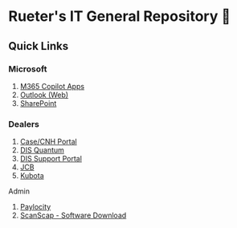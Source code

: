 # Rueter's IT General Repository :tractor:

## Quick Links

### Microsoft 
1. [M365 Copilot Apps](https://m365.cloud.microsoft/apps/?auth=2)
2. [Outlook (Web)](https://login.microsoftonline.com/common/oauth2/v2.0/authorize?client_id=9199bf20-a13f-4107-85dc-02114787ef48&scope=https%3A%2F%2Foutlook.office.com%2F.default%20openid%20profile%20offline_access&redirect_uri=https%3A%2F%2Foutlook.live.com%2Fmail%2F&client-request-id=8e1529c6-0a3e-d647-6189-d0def3fb3dac&response_mode=fragment&client_info=1&prompt=select_account&nonce=01973d56-3248-75f1-aff2-feaec84bea8d&state=eyJpZCI6IjAxOTczZDU2LTMyNDctN2E0My04NmRmLWRkNmQ0YWIyNWY1MSIsIm1ldGEiOnsiaW50ZXJhY3Rpb25UeXBlIjoicmVkaXJlY3QifX0%3D&claims=%7B%22access_token%22%3A%7B%22xms_cc%22%3A%7B%22values%22%3A%5B%22CP1%22%5D%7D%7D%7D&x-client-SKU=msal.js.browser&x-client-VER=4.12.0&response_type=code&code_challenge=UA29Q4qz2s9tgoqdk4SXZBixLfkazd6DsHls-cRsQSo&code_challenge_method=S256&cobrandid=ab0455a0-8d03-46b9-b18b-df2f57b9e44c&fl=dob,flname,wld&sso_reload=true)
3. [SharePoint](https://login.microsoftonline.com/organizations/oauth2/v2.0/authorize?client_id=4765445b-32c6-49b0-83e6-1d93765276ca&redirect_uri=https%3A%2F%2Fm365.cloud.microsoft%2Flandingv2&response_type=code%20id_token&scope=openid%20profile%20https%3A%2F%2Fwww.office.com%2Fv2%2FOfficeHome.All&response_mode=form_post&nonce=638878445198463801.ZGE3ZGQzNjItZTY2Mi00MTQxLTg0MTMtOGM0MGNlN2Q0YjIxNDc3MWYzZTEtNDhiNy00NWRiLTg2ZjQtZjNhNjFmMzI0MzZh&ui_locales=en-US&mkt=en-US&msafed=0&client-request-id=fd7eac98-3889-4331-a354-063b20daba38&state=8UhdNyh2qE8TynAQbsO3WGcA7YGoNdqals62SCjLJ6kujB7gylxB1-LdPU8ymIeVuZ-pMOQgi3kSRqGmakDYJvVyZInAxDrZcZMM7awkwe0wpXgMl6MBBtmMtw4PCb3unJTKSBjCPjSje34eNcQSMaQu0DB9owbMwvOrMTxODuuqsX6dgD2t6x9jb_WU8T185sbxeXLz4_cpThamTUaq-8SWvv9O5duxCXLZ3vi6yaWY-I051A749uRuS-OyN0TNVQHpPJmDqyIB-DnLtdz9EBsTzSN_PXg1qCAXv9t-8K4h-uUBUP1r35XGaTEvLIIe6eFCQULfxkrqW4JPkzbaX4ZmTDCG30TmOatJIdIT_bHjm6K3QaxceiQ-uGf3iAnj&x-client-SKU=ID_NET8_0&x-client-ver=8.5.0.0)

### Dealers 
1. [Case/CNH Portal](https://portal.cnh.com/DPLogin/Login.do?rurl=https://portal.cnh.com/pkmsvouchfor?sso_cnhind&https://portal.cnh.com/mga/sps/auth)
2. [DIS Quantum](https://rueters.dis.us/webclient/)
3. [DIS Support Portal](https://perseus.my.site.com/DISSupportPortal/s/login/)
4. [JCB](https://business.jcb.com/logon_jcb/jcb/html/logon.html?samlContext=eu1_260587649550_65220276-32c5-45e8-8aec-72697a7e5f14)
5. [Kubota](https://login.kubotalink.net/kubotalinkprod.onmicrosoft.com/B2C_1A_signup_signin_saml/samlp/sso/login)

Admin
1. [Paylocity](https://access.paylocity.com/?client_id=56400b1e4bab4790b909ace559dadbc1&redirect_uri=https%3a%2f%2flogin.paylocity.com%2fEscher%2fEscher_WebUI%2fMembership.IdentityManager%2fReturn&response_mode=form_post&response_type=code&scope=openid+profile+offline_access+security%3acredential%3acreate+security%3acredential%3aupdate+security%3acredential%3adelete+security%3acompanysecuritysettings%3acreate+security%3acompanysecuritysettings%3adelete&state=OpenIdConnect.AuthenticationProperties%3duTSdsKrG47B4Nn9OEj9RBzNqu6m4ii7W1QgcZjz6Bw9oZ0lz4MdDdC4yannTakWG_RZynizASkU4QLOX9J9ZIWm6fTcSS-WOsyYacwPNFe2CARbQAl9Fjm9OjXLNyP9a5Hfjn12NoEzsF8XQgJrVkmp3FOSwux-gjjyEJMWfbEy_WqWcM-kXHCa350a4vd3dHFma8ICWLCBqKlcXAHaLTUZJ815kMWai9v4DUnmDCp74a8thSyjc1KzZrB9dU0GEsR1icZr1cqj2AMTy55muYSnMvh6ZtF1q78b9uDe2GlDjqgU4wXAbGdry0kPvIMS_oG8PGdKyau_xeewEtSBpFwEASK4RI7dORuNofXXkVV49cpzyjXJnMnIcbe2YnxJJtpEmWtDfcrvt7qn-IMy8-HJO8fQ)
2. [ScanScap - Software Download](https://teams.microsoft.com/l/message/19:58ab5c8d-1ccc-4e45-8c0f-fb3065c1936c_e7320a83-71e2-41db-8715-04b8e1480759@unq.gbl.spaces/1752599676101?context=%7B%22contextType%22%3A%22chat%22%7D)
